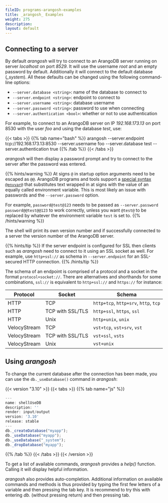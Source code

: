 ```yaml
---
fileID: programs-arangosh-examples
title: _arangosh_ Examples
weight: 275
description: 
layout: default
---
```

## Connecting to a server

By default _arangosh_ will try to connect to an ArangoDB server running on
server *localhost* on port *8529*. It will use the username *root* and an
empty password by default. Additionally it will connect to the default database
(*_system*). All these defaults can be changed using the following 
command-line options:

- `--server.database <string>`: name of the database to connect to
- `--server.endpoint <string>`: endpoint to connect to
- `--server.username <string>`: database username
- `--server.password <string>`: password to use when connecting 
- `--server.authentication <bool>`: whether or not to use authentication

For example, to connect to an ArangoDB server on IP *192.168.173.13* on port
8530 with the user *foo* and using the database *test*, use:

{{< tabs >}}
{{% tab name="bash" %}}
    arangosh --server.endpoint tcp://192.168.173.13:8530 --server.username foo --server.database test --server.authentication true
{{% /tab %}}
{{< /tabs >}}

_arangosh_ will then display a password prompt and try to connect to the 
server after the password was entered.

{{% hints/warning %}}
At signs `@` in startup option arguments need to be escaped as `@@`.
ArangoDB programs and tools support a
[special syntax `@envvar@`](../../administration/administration-configuration#environment-variables-as-parameters)
that substitutes text wrapped in at signs with the value of an equally called
environment variable. This is most likely an issue with passwords and the
`--server.password` option.

For example, `password@test@123` needs to be passed as
`--server.password password@@test@@123` to work correctly, unless you want
`@test@` to be replaced by whatever the environment variable `test` is set to.
{{% /hints/warning %}}

The shell will print its own version number and if successfully connected
to a server the version number of the ArangoDB server.

{{% hints/tip %}}
If the server endpoint is configured for SSL then clients such as _arangosh_
need to connect to it using an SSL socket as well. For example, use `http+ssl://`
as schema in `--server.endpoint` for an SSL-secured HTTP connection.
{{% /hints/tip %}}

The schema of an endpoint is comprised of a protocol and a socket in the format
`protocol+socket://`. There are alternatives and shorthands for some combinations,
`ssl://` is equivalent to `http+ssl://` and `https://` for instance:

Protocol     | Socket           | Schema
-------------|------------------|-----------
HTTP         | TCP              | `http+tcp`, `http+srv`, `http`, `tcp`
HTTP         | TCP with SSL/TLS | `http+ssl`, `https`, `ssl`
HTTP         | Unix             | `http+unix`, `unix`
VelocyStream | TCP              | `vst+tcp`, `vst+srv`, `vst`
VelocyStream | TCP with SSL/TLS | `vst+ssl`, `vsts`
VelocyStream | Unix             | `vst+unix`

## Using _arangosh_

To change the current database after the connection has been made, you
can use the `db._useDatabase()` command in _arangosh_:


 {{< version "3.10" >}}
{{< tabs >}}
{{% tab name="js" %}}
```js
---
name: shellUseDB
description: ''
render: input/output
version: '3.10'
release: stable
---
db._createDatabase("myapp");
db._useDatabase("myapp");
db._useDatabase("_system");
db._dropDatabase("myapp");
```
{{% /tab %}}
{{< /tabs >}}
{{< /version >}}
 



To get a list of available commands, _arangosh_ provides a *help()* function.
Calling it will display helpful information.

_arangosh_ also provides auto-completion. Additional information on available 
commands and methods is thus provided by typing the first few letters of a
variable and then pressing the tab key. It is recommend to try this with entering
*db.* (without pressing return) and then pressing tab.
